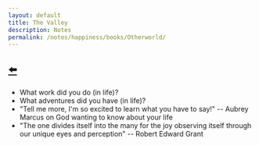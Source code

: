 ```yaml
---
layout: default
title: The Valley
description: Notes
permalink: /notes/happiness/books/Otherworld/
---
```


## [⬅️](/)

- What work did you do (in life)?
- What adventures did you have (in life)?
- "Tell me more, I'm so excited to learn what you have to say!" -- Aubrey Marcus on God wanting to know about your life
- "The one divides itself into the many for the joy observing itself through our unique eyes and perception" -- Robert Edward Grant